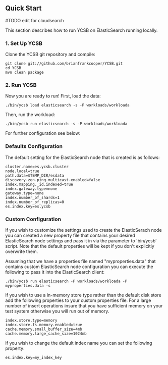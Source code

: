 ## Quick Start
#TODO edit for cloudsearch

This section describes how to run YCSB on ElasticSearch running locally. 

### 1. Set Up YCSB

Clone the YCSB git repository and compile:

    git clone git://github.com/brianfrankcooper/YCSB.git
    cd YCSB
    mvn clean package

### 2. Run YCSB
    
Now you are ready to run! First, load the data:

    ./bin/ycsb load elasticsearch -s -P workloads/workloada

Then, run the workload:

    ./bin/ycsb run elasticsearch -s -P workloads/workloada

For further configuration see below: 

### Defaults Configuration
The default setting for the ElasticSearch node that is created is as follows:

    cluster.name=es.ycsb.cluster
    node.local=true
    path.data=$TEMP_DIR/esdata
    discovery.zen.ping.multicast.enabled=false
    index.mapping._id.indexed=true
    index.gateway.type=none
    gateway.type=none
    index.number_of_shards=1
    index.number_of_replicas=0
    es.index.key=es.ycsb

### Custom Configuration
If you wish to customize the settings used to create the ElasticSerach node
you can created a new property file that contains your desired ElasticSearch 
node settings and pass it in via the parameter to 'bin/ycsb' script. Note that 
the default properties will be kept if you don't explicitly overwrite them.

Assuming that we have a properties file named "myproperties.data" that contains 
custom ElasticSearch node configuration you can execute the following to
pass it into the ElasticSearch client:


    ./bin/ycsb run elasticsearch -P workloads/workloada -P myproperties.data -s


If you wish to use a in-memory store type rather than the default disk store add 
the following properties to your custom properties file. For a large number of 
insert operations insure that you have sufficient memory on your test system 
otherwise you will run out of memory.

    index.store.type=memory
    index.store.fs.memory.enabled=true
    cache.memory.small_buffer_size=4mb
    cache.memory.large_cache_size=1024mb

If you wish to change the default index name you can set the following property:

    es.index.key=my_index_key
